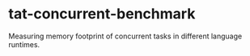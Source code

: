 # tat-concurrent-benchmark

Measuring memory footprint of concurrent tasks in different language runtimes.
